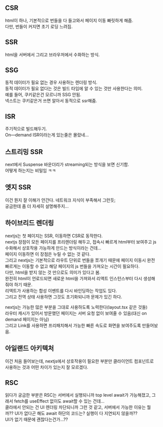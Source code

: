 ## CSR

html이 하나, 기본적으로 번들을 다 들고와서 페이지 이동 빠릿하게 해줌.  
다만, 번들이 커지면 초기 로딩 느려짐.  

## SSR

html을 서버에서 그리고 브라우저에서 수화하는 방식.  


## SSG

동적 데이터가 필요 없는 경우 사용하는 렌더링 방식.  
동적 데이터가 필요 없다는 것은 빌드 타임에 알 수 있는 것만 사용한다는 의미.  
예를 들어, 쿠키같은건 모르니까 SSG 안됨.  
넥스트는 쿠키같은거 쓰면 알아서 동적으로 ssr해줌.  

## ISR

주기적으로 빌드해두기.  
On—demand ISR이라는게 있는줄은 몰랐네...  

## 스트리밍 SSR

next에서 Suspense 바운더리가 streaming되는 방식을 보면 신기함.  
어떻게 하는지는 비밀임 ㅋㅋ  

## 엣지 SSR

이건 뭔지 잘 이해가 안간다. 네트워크 지식이 부족해서 그런듯;  
궁금한데 좀 더 자세히 설명해주지...  

## 하이브리드 렌더링

nextjs는 첫 페이지는 SSR, 이동하면 CSR로 동작한다.  
nextjs 장점이 모든 페이지를 프리렌더링 해두고, 접속시 빠르게 html부터 보여주고 js 수화해서 상호작용 가능하게 만드는 방식이라는 건데...  
페이지 이동하면 이 장점은 누릴 수 없는 것 같다.  
그리고 nextjs는 기본적으로 라우트 단위로 번들을 쪼개기 때문에 페이지 이동시 완전 빠르게는 이동할 수 없고 해당 페이지의 js 번들을 가져오는 시간이 필요하다.  
다만, html을 받지 않는 것 만으로도 의미가 있다고 봄.  
완전히 html이 언로드되면 새로운 html을 가져와서 리액트 인스턴스부터 다시 생성해줘야 하기 때문.  
리액트가 사용하는 합성 이벤트를 다시 바인딩하는 작업도 있다.  
그리고 전역 상태 사용하면 그것도 초기화되니까 문제가 있긴 하다.  

nextjs는 가능한 많은 부분을 그대로 사용하도록 노력한다(layout.tsx 같은 것들)  
라우터 캐시가 있어서 방문했던 페이지는 서버 요청 없이 보여줄 수 있음(대신 on demand 페이지는 아님)  
그리고 Link를 사용하면 프리패치해서 가능한 빠른 속도로 화면을 보여주도록 만들어놨음.  

## 아일랜드 아키텍처

이건 처음 들어보는데, nextjs에서 상호작용이 필요한 부분만 클라이언트 컴포넌트로 사용하는 것과 어떤 차이가 있는지 잘 모르겠다.  

## RSC

읽다가 궁금한 부분은 RSC는 서버에서 실행되니까 top level await가 가능해졌고, 그래서 fetch를 useEffect 없이도 await할 수 있는 건데...  
클라에서 안되는 건 UI 렌더링 차단되니까 그런 것 같고, 서버에서 가능한 이유는 뭘까?? UI가 없다곤 해도 await 하단의 코드는? 실행이 다 지연되지 않을까??  
UI가 없기 때문에 괜찮다는건가...??  
